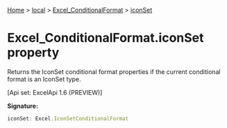 [Home](./index) &gt; [local](local.md) &gt; [Excel\_ConditionalFormat](local.excel_conditionalformat.md) &gt; [iconSet](local.excel_conditionalformat.iconset.md)

# Excel\_ConditionalFormat.iconSet property

Returns the IconSet conditional format properties if the current conditional format is an IconSet type. 

 \[Api set: ExcelApi 1.6 (PREVIEW)\]

**Signature:**
```javascript
iconSet: Excel.IconSetConditionalFormat
```

